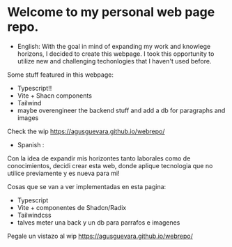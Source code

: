# Welcome to my personal web page repo.

- English:
With the goal in mind of expanding my work and knowlege horizons, I decided to create this webpage. I took this opportunity to utilize new and challenging techonlogies that I haven't used before.

Some stuff featured in this webpage:

- Typescript!!
- Vite + Shacn components
- Tailwind
- maybe overengineer the backend stuff and add a db for paragraphs and images

Check the wip https://agusguevara.github.io/webrepo/

- Spanish :

Con la idea de expandir mis horizontes tanto laborales como de conocimientos, decidi crear esta web, donde aplique tecnologia que no utilice previamente y es nueva para mi!

Cosas que se van a ver implementadas en esta pagina:

- Typescript
- Vite + componentes de Shadcn/Radix
- Tailwindcss
- talves meter una back y un db para parrafos e imagenes 

Pegale un vistazo al wip https://agusguevara.github.io/webrepo/
